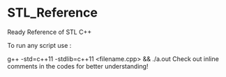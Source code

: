 # STL_Reference
Ready Reference of STL C++

To run any script use :

g++ -std=c++11 -stdlib=c++11 <filename.cpp> && ./a.out
Check out inline comments in the codes for better understanding!